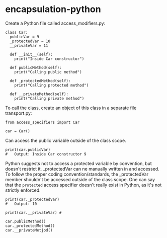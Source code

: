 # encapsulation-python

Create a Python file called access_modifiers.py:

    class Car:
      publicVar = 9
      _protectedVar = 10
      __privateVar = 11

      def __init__(self):
        print("Inside Car constructor")

      def publicMethod(self):
        print("Calling public method")

      def _protectedMethod(self):
        print("Calling protected method")

      def __privateMethod(self):
        print("Calling private method")
    
To call the class, create an object of this class in a separate file transport.py:

    from access_specifiers import Car

    car = Car()
    
Can access the public variable outside of the class scope.
    
    print(car.publicVar)
    #   Output: Inside Car constructor 9

Python suggests not to access a protected variable by convention, but doesn't restrict it. _protectedVar can ne manually written in and accessed. To follow the proper coding convention/standards, the _protectedVar member shouldn't be accessed outside of the class scope. One can say that the <code>protected</code> access specifier doesn't really exist in Python, as it's not strictly enforced. 

    print(car._protectedVar)
    #   Output: 10

    print(car.__privateVar) #

    car.publicMethod()
    car._protectedMethod()
    car.__privateMetjod()





